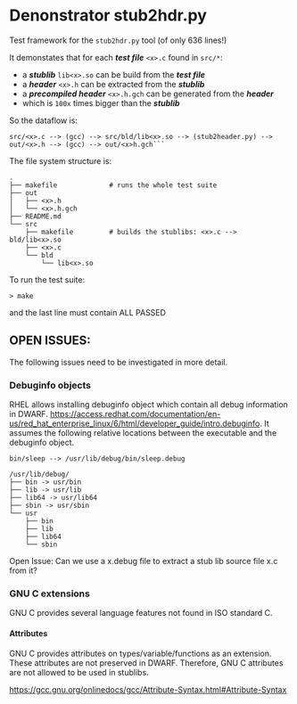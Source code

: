 # Denonstrator stub2hdr.py
Test framework for the `stub2hdr.py` tool (of only 636 lines!)

It demonstates that for each ***test file*** ```<x>.c``` found in `src/*`:
- a ***stublib*** ```lib<x>.so``` can be build from the ***test file***
- a ***header*** ```<x>.h``` can be extracted from the ***stublib*** 
- a ***precompiled header*** ```<x>.h.gch``` can be generated from the ***header***
 - which is `100x` times bigger than the ***stublib***

So the dataflow is:
```
src/<x>.c --> (gcc) --> src/bld/lib<x>.so --> (stub2header.py) --> out/<x>.h --> (gcc) --> out/<x>h.gch```
```
The file system structure is:
```
.
├── makefile             # runs the whole test suite
├── out
│   ├── <x>.h
│   └── <x>.h.gch
├── README.md
└── src
    ├── makefile         # builds the stublibs: <x>.c --> bld/lib<x>.so
    ├── <x>.c
    └── bld
        └── lib<x>.so    
```
To run the test suite: 
```
> make
```
and the last line must contain ALL PASSED

## OPEN ISSUES:

The following issues need to be investigated in more detail.
### Debuginfo objects 

RHEL allows installing debuginfo object which contain all debug information in DWARF. 
https://access.redhat.com/documentation/en-us/red_hat_enterprise_linux/6/html/developer_guide/intro.debuginfo. 
It assumes the following relative locations between the executable and the debuginfo object.

```
bin/sleep --> /usr/lib/debug/bin/sleep.debug

/usr/lib/debug/
├── bin -> usr/bin
├── lib -> usr/lib
├── lib64 -> usr/lib64
├── sbin -> usr/sbin
└── usr
    ├── bin
    ├── lib
    ├── lib64
    └── sbin
```

Open Issue: Can we use a x.debug file to extract a stub lib source file x.c from it?

### GNU C extensions
GNU C provides several language features not found in ISO standard C.

#### Attributes
GNU C provides attributes on types/variable/functions as an extension.
These attributes are not preserved in DWARF.
Therefore, GNU C attributes are not allowed to be used in stublibs. 

https://gcc.gnu.org/onlinedocs/gcc/Attribute-Syntax.html#Attribute-Syntax